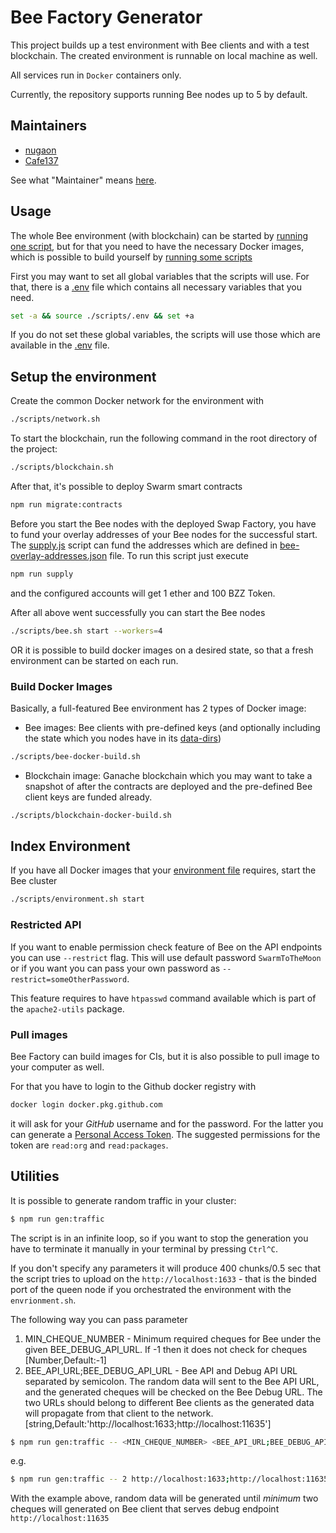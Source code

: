 # Bee Factory Generator
This project builds up a test environment with Bee clients and with a test blockchain.
The created environment is runnable on local machine as well.

All services run in `Docker` containers only.

Currently, the repository supports running Bee nodes up to 5 by default.

## Maintainers

- [nugaon](https://github.com/nugaon)
- [Cafe137](https://github.com/Cafe137)

See what "Maintainer" means [here](https://github.com/ethersphere/repo-maintainer).

## Usage
The whole Bee environment (with blockchain) can be started by [running one script](###Run-Environment),
but for that you need to have the necessary Docker images, which is possible to build yourself by [running some scripts](###Setup-the-environment)

First you may want to set all global variables that the scripts will use.
For that, there is a [.env](scripts/.env) file which contains all necessary variables that you need.

```sh
set -a && source ./scripts/.env && set +a
```

If you do not set these global variables, the scripts will use those which are available in the [.env](scripts/.env) file.

## Setup the environment

Create the common Docker network for the environment with

```sh
./scripts/network.sh
```

To start the blockchain, run the following command in the root directory of the project:

```sh
./scripts/blockchain.sh
```

After that, it's possible to deploy Swarm smart contracts

```sh
npm run migrate:contracts
```

Before you start the Bee nodes with the deployed Swap Factory, you have to fund your overlay addresses of your Bee nodes for the successful start.
The [supply.js](src/supply.js) script can fund the addresses which are defined in [bee-overlay-addresses.json](bee-overlay-addresses.json) file.
To run this script just execute

```sh
npm run supply
```

and the configured accounts will get 1 ether and 100 BZZ Token.

After all above went successfully you can start the Bee nodes

```sh
./scripts/bee.sh start --workers=4
```

OR it is possible to build docker images on a desired state, so that a fresh environment can be started on each run.

### Build Docker Images

Basically, a full-featured Bee environment has 2 types of Docker image:

- Bee images: Bee clients with pre-defined keys (and optionally including the state which you nodes have in its [data-dirs](scripts/bee-data-dirs))
```sh
./scripts/bee-docker-build.sh
```
- Blockchain image: Ganache blockchain which you may want to take a snapshot of after the contracts are deployed and the pre-defined Bee client keys are funded already.
```sh
./scripts/blockchain-docker-build.sh
```

## Index Environment

If you have all Docker images that your [environment file](scripts/.env) requires,
start the Bee cluster

```sh
./scripts/environment.sh start
```

### Restricted API

If you want to enable permission check feature of Bee on the API endpoints you can use `--restrict` flag. This will
use default password `SwarmToTheMoon` or if you want you can pass your own password as `--restrict=someOtherPassword`.

This feature requires to have `htpasswd` command available which is part of the `apache2-utils` package.

### Pull images

Bee Factory can build images for CIs, but it is also possible to pull image to your computer as well.

For that you have to login to the Github docker registry with

```sh
docker login docker.pkg.github.com
```

it will ask for your _GitHub_ username and for the password. For the latter you can generate a [Personal Access Token](https://github.com/settings/tokens).
The suggested permissions for the token are `read:org` and `read:packages`.

## Utilities

It is possible to generate random traffic in your cluster:

```sh
$ npm run gen:traffic
```

The script is in an infinite loop, so if you want to stop the generation you have to terminate it manually in your terminal by pressing `Ctrl^C`.

If you don't specify any parameters it will produce 400 chunks/0.5 sec that the script tries to upload on the `http://localhost:1633` - that is the binded port of the queen node if you orchestrated the environment with the `envrionment.sh`.

The following way you can pass parameter

1. MIN_CHEQUE_NUMBER - Minimum required cheques for Bee under the given BEE_DEBUG_API_URL. If -1 then it does not check for cheques [Number,Default:-1]
2. BEE_API_URL;BEE_DEBUG_API_URL - Bee API and Debug API URL separated by semicolon. The random data will sent to the Bee API URL, and the generated cheques will be checked on the Bee Debug URL. The two URLs should belong to different Bee clients as the generated data will propagate from that client to the network. [string,Default:'http://localhost:1633;http://localhost:11635']

```sh
$ npm run gen:traffic -- <MIN_CHEQUE_NUMBER> <BEE_API_URL;BEE_DEBUG_API_URL> <BEE_API_URL;BEE_DEBUG_API_URL> (...)
```

e.g.

```sh
$ npm run gen:traffic -- 2 http://localhost:1633;http://localhost:11635
```

With the example above, random data will be generated until _minimum_ two cheques will generated on Bee client that serves debug endpoint `http://localhost:11635`
